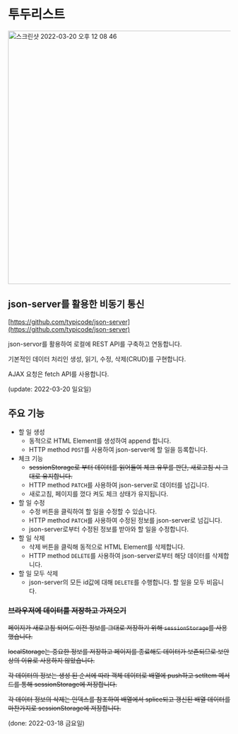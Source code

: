 # 투두리스트

<img width="573" alt="스크린샷 2022-03-20 오후 12 08 46" src="https://user-images.githubusercontent.com/97519893/159146603-5cb22bdb-c5a7-4313-9d18-24138993d4d8.png">

## json-server를 활용한 비동기 통신

[https://github.com/typicode/json-server](https://github.com/typicode/json-server)

json-servor를 활용하여 로컬에 REST API를 구축하고 연동합니다.

기본적인 데이터 처리인 생성, 읽기, 수정, 삭제(CRUD)를 구현합니다.

AJAX 요청은 fetch API를 사용합니다.

(update: 2022-03-20 일요일)

## 주요 기능

- 할 일 생성
  - 동적으로 HTML Element를 생성하여 append 합니다.
  - HTTP method `POST`를 사용하여 json-server에 할 일을 등록합니다.
- 체크 기능
  - ~~sessionStorage로 부터 데이터를 읽어들여 체크 유무를 판단, 새로고침 시 그대로 유지합니다.~~
  - HTTP method `PATCH`를 사용하여 json-server로 데이터를 넘깁니다.
  - 새로고침, 페이지를 껐다 켜도 체크 상태가 유지됩니다.
- 할 일 수정
  - 수정 버튼을 클릭하여 할 일을 수정할 수 있습니다.
  - HTTP method `PATCH`를 사용하여 수정된 정보를 json-server로 넘깁니다.
  - json-server로부터 수정된 정보를 받아와 할 일을 수정합니다.
- 할 일 삭제
  - 삭제 버튼을 클릭해 동적으로 HTML Element를 삭제합니다.
  - HTTP method `DELETE`를 사용하여 json-server로부터 해당 데이터를 삭제합니다.
- 할 일 모두 삭제
  - json-server의 모든 id값에 대해 `DELETE`를 수행합니다. 할 일을 모두 비웁니다.

### ~~브라우저에 데이터를 저장하고 가져오기~~

~~페이지가 새로고침 되어도 이전 정보를 그대로 저장하기 위해 `sessionStorage`를 사용했습니다.~~

~~localStorage는 중요한 정보를 저장하고 페이지를 종료해도 데이터가 보존되므로 보안상의 이유로 사용하지 않았습니다.~~

~~각 데이터의 정보는 생성 된 순서에 따라 객체 데이터로 배열에 push하고 setItem 메서드를 통해 sessionStorage에 저장합니다.~~

~~각 데이터 정보의 삭제는 인덱스를 참조하여 배열에서 splice되고 갱신된 배열 데이터를 마찬가지로 sessionStorage에 저장합니다.~~

(done: 2022-03-18 금요일)
